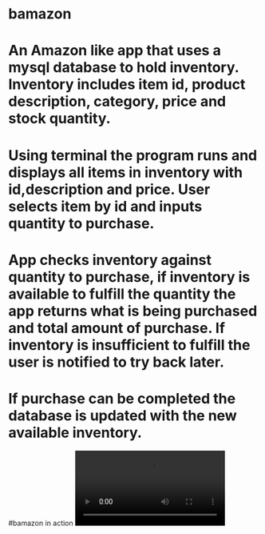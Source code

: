 # bamazon
# An Amazon like app that uses a mysql database to hold inventory. Inventory includes item id, product description, category, price and stock quantity.
# Using terminal the program runs and displays all items in inventory with id,description and price. User selects item by id and inputs quantity to purchase.
# App checks inventory against quantity to purchase, if inventory is available to fulfill the quantity the app returns what is being purchased and total amount of purchase. If inventory is insufficient to fulfill the user is notified to try back later.
# If purchase can be completed the database is updated with the new available inventory. 
#bamazon in action ![](bamazonInAction.mov)
